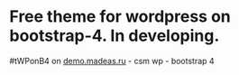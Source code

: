 # Free theme for wordpress on bootstrap-4. In developing.

#tWPonB4 on <a href="http://demo.madeas.ru/" title="">demo.madeas.ru</a> - csm wp - bootstrap 4
